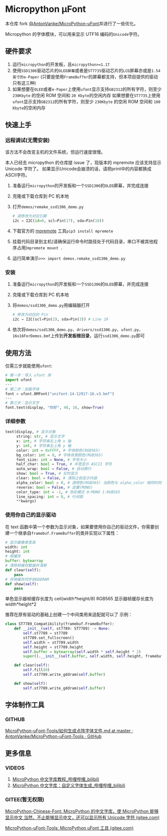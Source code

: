 # Micropython μFont

本仓库 fork 自[AntonVanke/MicroPython-uFont](https://github.com/AntonVanke/MicroPython-uFont)并进行了一些优化。

Micropython 的字体模块，可以用来显示 UTF16 编码的`Unicode`字符。

## 硬件要求

1. 运行`micropython`的开发板，且`micropython>=1.17`
2. 使用`SSD1306`驱动芯片的`OLED屏幕`或者是`ST7735`驱动芯片的`LCD`屏幕亦或是`1.54英寸的e-Paper`
   (只要是使用`FrameBuffer`的屏幕都支持，但本项目提供的驱动只有这三种)
3. 如果想要在`OLED`或者`e-Paper`上使用`ufont`显示支持`GB2312`的所有字符，则至少 `230Kbyte` 的空闲 ROM 空间和 `20 Kbyte`的空闲内存
   如果想要在`ST7735`上使用`ufont`显示支持`GB2312`的所有字符，则至少 `230Kbyte` 的空闲 ROM 空间和 `100 Kbyte`的空闲内存

## 快速上手

### 远程调试(无需安装)

该方法不会改变主机的文件系统，但运行速度很慢。

本人已经去 micropython 的仓库提 issue 了，现版本的 mpremote 应该支持显示 Unicode 字符了。
如果显示Unicode会崩溃的话，请把print中的内容都换成ASCII字符。

1. 准备运行`micropython`的开发板和一个`SSD1306`的`OLED`屏幕，并完成连接
2. 克隆或下载仓库到 PC 机本地
3. 打开`demos/remake_ssd1306_demo.py`

   ```python
   # 请修改为对应引脚
   i2c = I2C(id=0, scl=Pin(17), sda=Pin(16))
   ```

4. 下载官方的 [mpremote](https://docs.micropython.org/en/latest/reference/mpremote.html#mpremote) 工具`pip3 install mpremote`
5. 挂载代码目录到主机(请确保运行命令时路径处于代码目录，串口不被其他程序占用)`mpremote mount .`
6. 运行简单演示`>>> import demos.remake_ssd1306_demo.py`

### 安装

1. 准备运行`micropython`的开发板和一个`SSD1306`的`OLED`屏幕，并完成连接
2. 克隆或下载仓库到 PC 机本地
3. 将`demos/ssd1306_demo.py`用编辑器打开

   ```python
   # 修改为对应的 Pin
   i2c = I2C(scl=Pin(2), sda=Pin(3)) # Line 29
   ```

4. 依次将`demos/ssd1306_demo.py`、`drivers/ssd1306.py`、`ufont.py`、`16x16ForDemos.bmf`上传到**开发板根目录**，运行`ssd1306_demo.py`即可

## 使用方法

仅需三步就能使用`ufont`:

```python
# 第一步：导入 ufont 库
import ufont
···
# 第二步：加载字体
font = ufont.BMFont("unifont-14-12917-16.v3.bmf")
···
# 第三步：显示文字
font.text(display, "你好", 48, 16, show=True)
```

### 详细参数

```python
text(display, # 显示对象
     string: str, # 显示文字
     x: int, # 字符串左上角 x 轴
     y: int, # 字符串左上角 y 轴
     color: int = 0xFFFF, # 字体颜色(RGB565)
     bg_color: int = 0, # 字体背景颜色(RGB565)
     font_size: int = None, # 字号大小
     half_char: bool = True, # 半宽显示 ASCII 字符
     auto_wrap: bool = False, # 自动换行
     show: bool = True, # 实时显示
     clear: bool = False, # 清除之前显示内容
     alpha_color: bool = 0, # 透明色(RGB565) 当颜色与 alpha_color 相同时则透明
     reverse: bool = False, # 逆置(MONO)
     color_type: int = -1, # 色彩模式 0:MONO 1:RGB565
     line_spacing: int = 0, # 行间距
     **kwargs)
```

### 使用你自己的显示驱动

在 text 函数中第一个参数为显示对象，如果要使用你自己的驱动文件，你需要创建一个继承自`framebuf.FrameBuffer`的类并实现以下属性：

```python
# 显示器像素宽高
width: int
height: int
# 帧缓存
buffer: bytearray
# 清除帧缓存数据并清屏
def clear(self):
    pass
# 将帧缓存同步到GDDRAM
def show(self):
    pass
```

单色显示器帧缓存长度为 ceil(width\*height/8)
RGB565 显示器帧缓存长度为 width\*height\*2

推荐在原有驱动的基础上创建一个中间类用来适配就可以了
示例：

```python
class ST7789_Compatibility(framebuf.FrameBuffer):
    def __init__(self, st7789: ST7789) -> None:
        self.st7789 = st7789
        st7789.set_fullscreen()
        self.width = st7789.width
        self.height = st7789.height
        self.buffer = bytearray(self.width * self.height * 2)
        super().__init__(self.buffer, self.width, self.height, framebuf.RGB565)

    def clear(self):
        self.fill(0)
        self.st7789.write_gddram(self.buffer)

    def show(self):
        self.st7789.write_gddram(self.buffer)
```

## 字体制作工具

### GITHUB

[MicroPython-uFont-Tools/如何生成点阵字体文件.md at master · AntonVanke/MicroPython-uFont-Tools · GitHub](https://github.com/AntonVanke/MicroPython-uFont-Tools/blob/master/doc/如何生成点阵字体文件.md)

## 更多信息

### VIDEOS

1. [MicroPython 中文字库教程\_哔哩哔哩\_bilibili](https://www.bilibili.com/video/BV12B4y1B7Ff/)
2. [MicroPython 中文字库：自定义字体生成\_哔哩哔哩\_bilibili](https://www.bilibili.com/video/BV1YD4y16739/)

### GITEE(暂无权限)

[MicroPython-Chinese-Font: MicroPython 的中文字库，使 MicroPython 能够显示中文 当然，不止能够显示中文，还可以显示所有 Unicode 字符 (gitee.com)](https://gitee.com/liio/MicroPython-Chinese-Font)

[MicroPython-uFont-Tools: MicroPython uFont 工具 (gitee.com)](https://gitee.com/liio/MicroPython-uFont-Tools)
